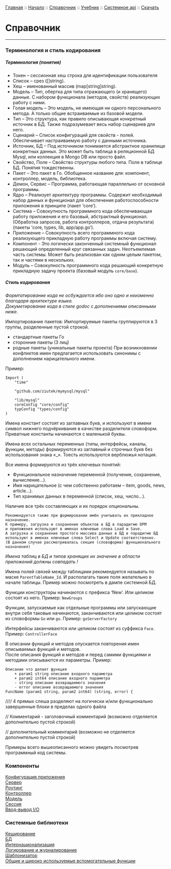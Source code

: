 [Главная](/) ::
[Начало](/docs/start.html) ::
[Справочник](/docs/reference.html) ::
[Учебник](/docs/tutorial.html) ::
[Системное api](/docs/api.html) ::
[Скачать](https://github.com/kshamiev/sungora)

# Справочник
***

### Терминология и стиль кодирования

##### Терминология (понятия)
- Токен – сессионная хеш строка для идентификации пользователя
- Список – срез ([]string).
- Хеш – именованный массив (map[string]string).
- Модель – Тип, обертка для типа отражающего (и хранящего) данные. С набором функционала (методов, свойств) реализующих работу с ними.
- Голая модель – Это модель, не имеющая ни одного персонального метода. А только общие встраиваемые из базовой модели.
- Тип – Это структура, как правило описывающая конкретный источник в БД. Также подразумевает весь набор сценариев для него.
- Сценарий – Список конфигураций для свойств - полей. Обеспечивает настраиваемую работу с данными источника.
- Источник, БД – Под источником понимается абстрактное хранилище конкретных данных. Это может быть таблица в реляционной БД Mysql, или коллекция в Mongo DB или просто файл.
- Свойство, Поле – Свойство структуры любого типа. Поле в таблице БД. Понятия тождественны.
- Пакет – Это пакет в Го. Обобщенное название для: компонент, контроллер, модель, библиотека.
- Демон, Сервис – Программа, работающая параллельно от основной программы.
- Ядро – Реализует архитектуру программы. Содержит необходимый набор данных и функционал для обеспечения работоспособности приложения в принципе (пакет ‘core’).
- Система – Совокупность программного кода обеспечивающая работу приложения и его базовый, абстрактный функционал. (Обработка запросов, работа контроллеров, отдача результата) (пакеты ‘core, types, lib, app/app.go’).
- Приложение – Совокупность всего программного кода реализующего прикладную работу программы включая систему.
- Компонент - Это логически законченный системный функционал решающий определенный круг связанных задач. Неотъемлемая часть системы. Может быть реализован как одним целым пакетом, так и частями в нескольких.
- Модуль – Совокупность программного кода решающий конкретную прикладную задачу проекта (базовый модуль `core/base`).

##### Стиль кодирования

*Формтатирование кода не осбуждается ибо оно одно и неизменно благодаря архитектуре языка.*</br>
*Докуметирование кода в стиле godoc с дополнениями описанными ниже.*

Импортирование пакетов:
Импортируемые пакеты группируются в 3 группы, разделенные пустой строкой.
- стандартные пакеты Го
- сторонние пакеты (3 лиц)
- родные пакеты (уникальные пакеты проекта)
При возникновении конфликтов имен предлагается использовать синонимы с дополнением нарицательного имени.

Пример:

	Import (
		"time"

		"github.com/ziutek/mymysql/mysql"

		"lib/mysql"
		coreConfig "core/config"
		typConfig "types/config"
	)

Имена констант состоят из заглавных букв, и используют в имени символ нижнего подчёркивания в качестве разделителя словоформ. Приватные константы начинаются с маленькой буквы.

Имена всех остальных переменных (типы, интерфейсы, каналы, функции, методы) формируются из заглавный и строчных букв без использования знака «_». Тоесть используются верблюжья нотация.

Все имена формируются из трёх ключевых понятий:
- Функциональное назначение переменной (получение, сохранение, вычисление…).
- Имя нарицательное (с чем собственно работаем – item, goods, news, article…).
- Тип хранимых данных в переменной (список, хеш, число...).

Наличие все трёх составляющих и их порядок опциональны.

	Рекомендуется также при формировании имён учитывать их прикладное назначение.
	К примеру, загрузка и сохранение объектов в БД в парадигме ОРМ
	и приложения используют в именах ключевые слова Load и Save.
	А загрузка и сохранение простого массива данных в БД в парадигме БД
	используют в именах ключевые слова Select и Update соответственно.
	(В данном случае рассматривалась секция (словоформа) функционального назначения)

*Имена таблиц в БД и типов хранящих их значение в области приложений должны совпадать !*

Имена полей связей между таблицами рекомендуется называть по маске `ParentTableName_Id`.
И располагать такие поля желательно в начале таблицы.
Пример можно посмотреть в дампе системной БД.

Функции конструкторы начинаются с префикса ‘New’. Или целиком состоят из него.
Пример: `NewGroups`

Функции, запускаемые как отдельные программы или запускающие внутри себя таковые начинаются, заканчиваются или целиком состоят из словоформы `Go` или `go`.
Пример: `goServerFactory`

Интерфейсы заканчиваются или целиком состоят из суффикса `Face`.
Пример: `ControllerFace`

В описании функций и методов опускается повторения имен описываемых функций и методов.<br>
После описания функций и методов и перед самими функциями и методами описываются их параметры. Пример:

	Описание что делает функция
		+ param1 string описание входного параметра
		+ param2 int64 описание входного параметра
		- string описание возвращаемого значения
		- error описание возвращаемого значения
	FuncName (param1 string, param2 int64) (string, error) {

//// 4 прямых слеша разделяют на логически и/или функционально завершенные блоки в пределах одного файла

// Комментарий	- заголовочный комментарий (возможно отделяется дополнительно пустой строкой)

// дополнительный комментарий (возможно не отделяется дополнительно пустой строкой)

Примеры всего вышеописанного можно увидеть посмотрев программный код системы.

### Компоненты

[Конфигурация приложения](/docs/reference/config.html)</br>
[Сервер](/docs/reference/server.html)</br>
[Роутинг](/docs/reference/route.html)</br>
[Контроллер](/docs/reference/controller.html)</br>
[Модель](/docs/reference/model.html)</br>
[Сессия](/docs/reference/session.html)</br>
[Ввод-вывод I/O](/docs/reference/rw.html)</br>

### Системные библиотеки

[Кеширование](/docs/reference/cache.html)</br>
[БД](/docs/reference/db.html)</br>
[Интернационализация](/docs/reference/i18n.html)</br>
[Логирование и журналирование](/docs/reference/logs.html)</br>
[Шаблонизатор](/docs/reference/view.html)</br>
[Общие и широко используемые вспомогательные функции](/docs/reference/function.html)</br>
